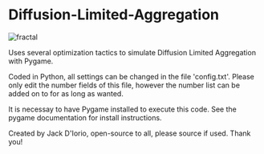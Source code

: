 # Diffusion-Limited-Aggregation
![fractal](https://user-images.githubusercontent.com/73403239/207200254-93436730-273c-429d-a3e4-aae052db322b.PNG)

Uses several optimization tactics to simulate Diffusion Limited Aggregation with Pygame.

Coded in Python, all settings can be changed in the file 'config.txt'. Please only edit the number fields of this file, however the number list can be added on to for as long as wanted.

It is necessay to have Pygame installed to execute this code. See the pygame documentation for install instructions.

Created by Jack D'Iorio, open-source to all, please source if used. Thank you!
